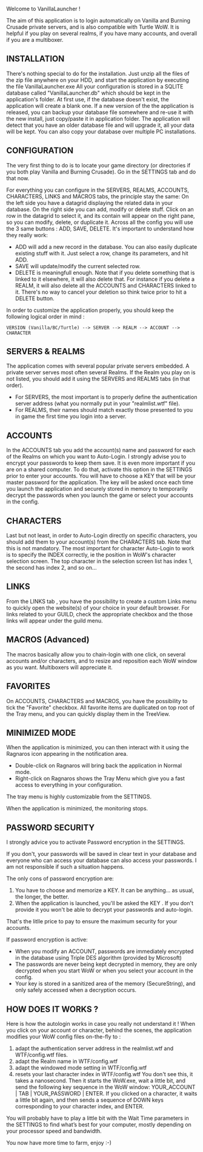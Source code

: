 								
Welcome to VanillaLauncher !


The aim of this application is to login automatically on Vanilla and Burning Crusade private servers, and is also compatible with Turtle WoW.
It is helpful if you play on several realms, if you have many accounts, and overall if you are a multiboxer. 


INSTALLATION
------------

There's nothing special to do for the installation. Just unzip all the files of the zip file anywhere on your HDD, and start the application by executing the file VanillaLauncher.exe
All your configuration is stored in a SQLITE database called "VanillaLauncher.db" which should be kept in the application's folder. At first use, if the database doesn't exist, the application will create a blank one.
If a new version of the the application is released, you can backup your database file somewhere and re-use it with the new install, just copy/paste it in application folder. The application will detect that you have an older database file and will upgrade it, all your data will be kept.
You can also copy your database over multiple PC installations.



CONFIGURATION
-------------

The very first thing to do is to locate your game directory (or directories if you both play Vanilla and Burning Crusade). 
Go in the SETTINGS tab and do that now. 

For everything you can configure in the SERVERS, REALMS, ACCOUNTS, CHARACTERS, LINKS and MACROS tabs, the principle stay the same:
On the left side you have a datagrid displaying the related data in your database.
On the right side you can add, modify or delete stuff.
Click on an row in the datagrid to select it, and its contain will appear on the right pane, so you can modify, delete, or duplicate it.
Across all the config you will use the 3 same buttons : ADD, SAVE, DELETE. It's important to understand how they really work:
 * ADD will add a new record in the database. You can also easily duplicate existing stuff with it. Just select a row, change its parameters, and hit ADD.
 * SAVE will update/modify the current selected row.
 * DELETE is meaningfull enough. Note that if you delete something that is linked to it elsewhere, it will also delete that. For instance if you delete a REALM, it will also delete all the ACCOUNTS and CHARACTERS linked to it. There's no way to cancel your deletion so think twice prior to hit a DELETE button.

In order to customize the application properly, you should keep the following logical order in mind :

	VERSION (Vanilla/BC/Turtle) --> SERVER --> REALM --> ACCOUNT --> CHARACTER



SERVERS & REALMS
----------------

The application comes with several popular private servers embedded. A private server serves most often several Realms. 
If the Realm you play on is not listed, you should add it using the SERVERS and REALMS tabs (in that order).
 * For SERVERS, the most important is to properly define the authentication server address (what you normally put in your "realmlist.wtf" file).
 * For REALMS, their names should match exactly those presented to you in game the first time you login into a server.


ACCOUNTS
--------

In the ACCOUNTS tab you add the account(s) name and password for each of the Realms on which you want to Auto-Login.
I strongly advise you to encrypt your passwords to keep them save. It is even more important if you are on a shared computer. To do that, activate this option in the SETTINGS prior to enter your accounts. You will have to choose a KEY that will be your master password for the application. The key will be asked once each time you launch the application and securely stored in memory to temporarily decrypt the passwords when you launch the game or select your accounts in the config. 


CHARACTERS
----------

Last but not least, in order to Auto-Login directly on specific characters, you should add them to your account(s) from the CHARACTERS tab. 
Note that this is not mandatory.
The most important for character Auto-Login to work is to specify the INDEX correctly, ie the position in WoW's character selection screen. The top character in the selection screen list has index 1, the second has index 2, and so on...



LINKS
-----

From the LINKS tab , you have the possibility to create a custom Links menu to quickly open the website(s) of your choice in your default browser.
For links related to your GUILD, check the appropriate checkbox and the those links will appear under the guild menu.


MACROS (Advanced)
-----------------

The macros basically allow you to chain-login with one click, on several accounts and/or characters, and to resize and reposition each WoW window as you want.
Multiboxers will appreciate it.


FAVORITES
---------

On ACCOUNTS, CHARACTERS and MACROS, you have the possibility to tick the "Favorite" checkbox.
All favorite items are duplicated on top root of the Tray menu, and you can quickly display them in the TreeView.



MINIMIZED MODE
--------------

When the application is minimized, you can then interact with it using the Ragnaros icon appearing in the notification area.

* Double-click on Ragnaros will bring back the application in Normal mode. 
* Right-click on Ragnaros shows the Tray Menu which give you a fast access to everything in your configuration. 

The tray menu is highly customizable from the SETTINGS.

When the application is minimized, the monitoring stops. 



PASSWORD SECURITY 
-----------------

I strongly advice you to activate Password encryption in the SETTINGS.

If you don't, your passwords will be saved in clear text in your database and everyone who can access your database can also access your passwords.
I am not responsible if such a situation happens.

The only cons of password encryption are: 
1. You have to choose and memorize a KEY. It can be anything... as usual, the longer, the better.
2. When the application is launched, you'll be asked the KEY . If you don't provide it you won't be able to decrypt your passwords and auto-login.

That's the litlle price to pay to ensure the maximum security for your accounts.

If password encryption is active:
* When you modify an ACCOUNT, passwords are immediately encrypted in the database using Triple DES algorithm (provided by Microsoft)
* The passwords are never being kept decrypted in memory, they are only decrypted when you start WoW or when you select your account in the config.
* Your key is stored in a sanitized area of the memory (SecureString), and only safely accessed when a decryption occurs. 



HOW DOES IT WORKS ?
-----------------

Here is how the autologin works in case you really not understand it !
When you click on your account or character, behind the scenes, the application modifies your WoW config files on-the-fly to :
 1. adapt the authentication server address in the realmlist.wtf and WTF/config.wtf files.
 2. adapt the Realm name in WTF/config.wtf
 3. adapt the windowed mode setting in WTF/config.wtf
 4. resets your last character index in WTF/config.wtf
You don't see this, it takes a nanosecond.
Then it starts the WoW.exe, wait a little bit, and send the following key sequence in the WoW window: 
YOUR_ACCOUNT | TAB | YOUR_PASSWORD | ENTER. 
If you clicked on a character, it waits a little bit again, and then sends a sequence of DOWN keys corresponding to your character index, and ENTER.

You will probably have to play a little bit with the Wait Time parameters in the SETTINGS to find what’s best for your computer, mostly depending on your processor speed and bandwidth.



You now have more time to farm, enjoy :-)


